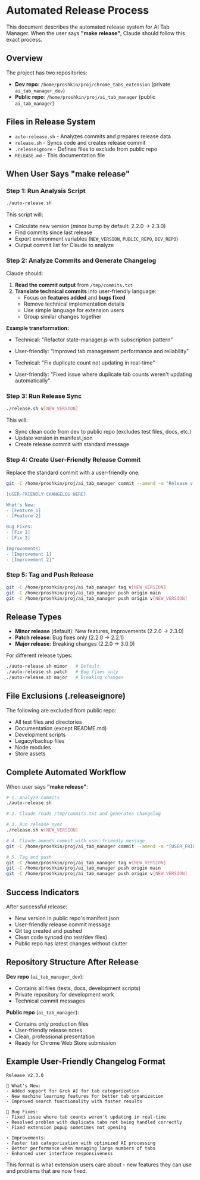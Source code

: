# Automated Release Process

This document describes the automated release system for AI Tab Manager. When the user says **"make release"**, Claude should follow this exact process.

## Overview

The project has two repositories:
- **Dev repo**: `/home/proshkin/proj/chrome_tabs_extension` (private `ai_tab_manager_dev`)
- **Public repo**: `/home/proshkin/proj/ai_tab_manager` (public `ai_tab_manager`)

## Files in Release System

- `auto-release.sh` - Analyzes commits and prepares release data
- `release.sh` - Syncs code and creates release commit
- `.releaseignore` - Defines files to exclude from public repo
- `RELEASE.md` - This documentation file

## When User Says "make release"

### Step 1: Run Analysis Script
```bash
./auto-release.sh
```

This script will:
- Calculate new version (minor bump by default: 2.2.0 → 2.3.0)
- Find commits since last release
- Export environment variables (`NEW_VERSION`, `PUBLIC_REPO`, `DEV_REPO`)
- Output commit list for Claude to analyze

### Step 2: Analyze Commits and Generate Changelog

Claude should:
1. **Read the commit output** from `/tmp/commits.txt`
2. **Translate technical commits** into user-friendly language:
   - Focus on **features added** and **bugs fixed**
   - Remove technical implementation details
   - Use simple language for extension users
   - Group similar changes together

**Example transformation:**
- Technical: "Refactor state-manager.js with subscription pattern"
- User-friendly: "Improved tab management performance and reliability"

- Technical: "Fix duplicate count not updating in real-time"
- User-friendly: "Fixed issue where duplicate tab counts weren't updating automatically"

### Step 3: Run Release Sync
```bash
./release.sh v[NEW_VERSION]
```

This will:
- Sync clean code from dev to public repo (excludes test files, docs, etc.)
- Update version in manifest.json
- Create release commit with standard message

### Step 4: Create User-Friendly Release Commit

Replace the standard commit with a user-friendly one:
```bash
git -C /home/proshkin/proj/ai_tab_manager commit --amend -m "Release v[VERSION]

[USER-FRIENDLY CHANGELOG HERE]

What's New:
- [Feature 1]
- [Feature 2]

Bug Fixes:
- [Fix 1]
- [Fix 2]

Improvements:
- [Improvement 1]
- [Improvement 2]"
```

### Step 5: Tag and Push Release
```bash
git -C /home/proshkin/proj/ai_tab_manager tag v[NEW_VERSION]
git -C /home/proshkin/proj/ai_tab_manager push origin main
git -C /home/proshkin/proj/ai_tab_manager push origin v[NEW_VERSION]
```

## Release Types

- **Minor release** (default): New features, improvements (2.2.0 → 2.3.0)
- **Patch release**: Bug fixes only (2.2.0 → 2.2.1)
- **Major release**: Breaking changes (2.2.0 → 3.0.0)

For different release types:
```bash
./auto-release.sh minor   # Default
./auto-release.sh patch   # Bug fixes only
./auto-release.sh major   # Breaking changes
```

## File Exclusions (.releaseignore)

The following are excluded from public repo:
- All test files and directories
- Documentation (except README.md)
- Development scripts
- Legacy/backup files
- Node modules
- Store assets

## Complete Automated Workflow

When user says **"make release"**:

```bash
# 1. Analyze commits
./auto-release.sh

# 2. Claude reads /tmp/commits.txt and generates changelog

# 3. Run release sync
./release.sh v[NEW_VERSION]

# 4. Claude amends commit with user-friendly message
git -C /home/proshkin/proj/ai_tab_manager commit --amend -m "[USER_FRIENDLY_RELEASE_MESSAGE]"

# 5. Tag and push
git -C /home/proshkin/proj/ai_tab_manager tag v[NEW_VERSION]
git -C /home/proshkin/proj/ai_tab_manager push origin main  
git -C /home/proshkin/proj/ai_tab_manager push origin v[NEW_VERSION]
```

## Success Indicators

After successful release:
- New version in public repo's manifest.json
- User-friendly release commit message
- Git tag created and pushed
- Clean code synced (no test/dev files)
- Public repo has latest changes without clutter

## Repository Structure After Release

**Dev repo** (`ai_tab_manager_dev`):
- Contains all files (tests, docs, development scripts)
- Private repository for development work
- Technical commit messages

**Public repo** (`ai_tab_manager`):
- Contains only production files
- User-friendly release notes
- Clean, professional presentation
- Ready for Chrome Web Store submission

## Example User-Friendly Changelog Format

```
Release v2.3.0

🎉 What's New:
- Added support for Grok AI for tab categorization
- New machine learning features for better tab organization
- Improved search functionality with faster results

🐛 Bug Fixes:
- Fixed issue where tab counts weren't updating in real-time
- Resolved problem with duplicate tabs not being handled correctly
- Fixed extension popup sometimes not opening

⚡ Improvements:
- Faster tab categorization with optimized AI processing
- Better performance when managing large numbers of tabs
- Enhanced user interface responsiveness
```

This format is what extension users care about - new features they can use and problems that are now fixed.